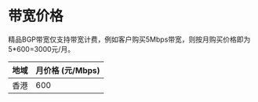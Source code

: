 # 带宽价格

精品BGP带宽仅支持带宽计费，例如客户购买5Mbps带宽，则按月购买价格即为5\*600=3000元/月。


| 地域    | 月价格 (元/Mbps)  | 
| ----- | -------------------- | 
| 香港   |       600             | 
